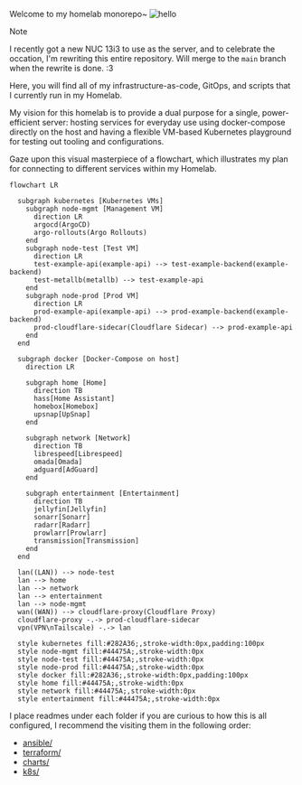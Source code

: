 Welcome to my homelab monorepo~
![hello](https://user-images.githubusercontent.com/29174850/175776352-685c582f-0ded-416e-a7c7-2fbb77bca605.gif)

> [!NOTE]
> I recently got a new NUC 13i3 to use as the server, and to celebrate the occation, I'm rewriting this entire repository. Will merge to the `main` branch when the rewrite is done. :3

Here, you will find all of my infrastructure-as-code, GitOps, and scripts that I currently run in my Homelab.

My vision for this homelab is to provide a dual purpose for a single, power-efficient server: hosting services for everyday use using docker-compose directly on the host and having a flexible VM-based Kubernetes playground for testing out tooling and configurations.

Gaze upon this visual masterpiece of a flowchart, which illustrates my plan for connecting to different services within my Homelab.

```mermaid
flowchart LR

  subgraph kubernetes [Kubernetes VMs]
    subgraph node-mgmt [Management VM]
      direction LR
      argocd(ArgoCD)
      argo-rollouts(Argo Rollouts)
    end
    subgraph node-test [Test VM]
      direction LR
      test-example-api(example-api) --> test-example-backend(example-backend)
      test-metallb(metallb) --> test-example-api
    end
    subgraph node-prod [Prod VM]
      direction LR
      prod-example-api(example-api) --> prod-example-backend(example-backend)
      prod-cloudflare-sidecar(Cloudflare Sidecar) --> prod-example-api
    end
  end

  subgraph docker [Docker-Compose on host]
    direction LR

    subgraph home [Home]
      direction TB
      hass[Home Assistant]
      homebox[Homebox]
      upsnap[UpSnap]
    end

    subgraph network [Network]
      direction TB
      librespeed[Librespeed]
      omada[Omada]
      adguard[AdGuard]
    end

    subgraph entertainment [Entertainment]
      direction TB
      jellyfin[Jellyfin]
      sonarr[Sonarr]
      radarr[Radarr]
      prowlarr[Prowlarr]
      transmission[Transmission]
    end
  end

  lan((LAN)) --> node-test
  lan --> home
  lan --> network
  lan --> entertainment
  lan --> node-mgmt
  wan((WAN)) --> cloudflare-proxy(Cloudflare Proxy)
  cloudflare-proxy -.-> prod-cloudflare-sidecar
  vpn(VPN\nTailscale) -.-> lan

  style kubernetes fill:#282A36;,stroke-width:0px,padding:100px
  style node-mgmt fill:#44475A;,stroke-width:0px
  style node-test fill:#44475A;,stroke-width:0px
  style node-prod fill:#44475A;,stroke-width:0px
  style docker fill:#282A36;,stroke-width:0px,padding:100px
  style home fill:#44475A;,stroke-width:0px
  style network fill:#44475A;,stroke-width:0px
  style entertainment fill:#44475A;,stroke-width:0px
```



I place readmes under each folder if you are curious to how this is all configured, I recommend the visiting them in the following order:
  - [ansible/](https://github.com/frealmyr/homelab/tree/main/ansible)
  - [terraform/](https://github.com/frealmyr/homelab/tree/main/terraform)
  - [charts/](https://github.com/frealmyr/homelab/tree/main/charts)
  - [k8s/](https://github.com/frealmyr/homelab/tree/main/k8s)

